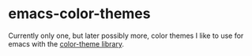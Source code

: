 emacs-color-themes
==================

Currently only one, but later possibly more, color themes I like to use for emacs with the [color-theme library](http://www.nongnu.org/color-theme/).
